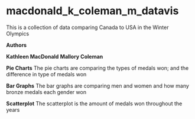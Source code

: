 # macdonald_k_coleman_m_datavis

This is a collection of data comparing Canada to USA in the Winter Olympics

**Authors**

**Kathleen MacDonald**
**Mallory Coleman**

**Pie Charts**
The pie charts are comparing the types of medals won; and the difference in type of medals won


**Bar Graphs**
The bar graphs are comparing men and women and how many bronze medals each gender won


**Scatterplot**
The scatterplot is the amount of medals won throughout the years